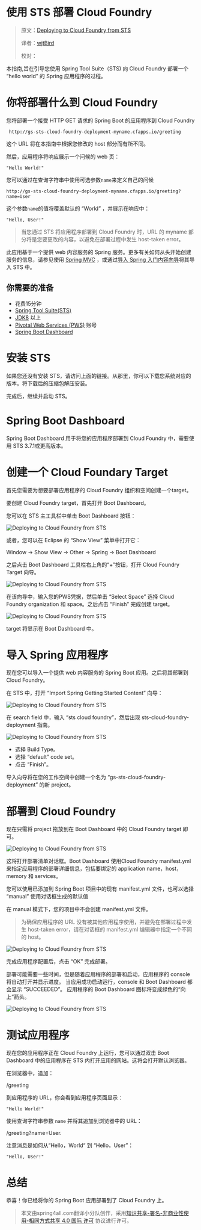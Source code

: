 # 使用 STS 部署 Cloud Foundry

> 原文：[Deploying to Cloud Foundry from STS](https://spring.io/guides/gs/sts-cloud-foundry-deployment/)
>
> 译者：[wjtBird](https://github.com/wjtBird)
>
> 校对：


本指南,旨在引导您使用 Spring Tool Suite（STS) 向 Cloud Foundry 部署一个 “hello world” 的 Spring 应用程序的过程。

# 你将部署什么到 Cloud Foundry
您将部署一个接受 HTTP GET 请求的 Spring Boot 的应用程序到 Cloud Foundry

```
 http://gs-sts-cloud-foundry-deployment-myname.cfapps.io/greeting
```

这个 URL 将在本指南中根据您修改的 host 部分而有所不同。

然后，应用程序将响应展示一个问候的 web 页：

``` "Hello World!" ```

您可以通过在查询字符串中使用可选参数```name```来定义自己的问候

``` http://gs-sts-cloud-foundry-deployment-myname.cfapps.io/greeting?name=User ```

这个参数```name```的值将覆盖默认的 “World” ，并展示在响应中：

```"Hello, User!"```

>当您通过 STS 将应用程序部署到 Cloud Foundry 时，URL 的 myname 部分将是您要更改的内容，以避免在部署过程中发生 host-taken error。

此应用基于一个提供 web 内容服务的 Spring 服务。更多有关如何从头开始创建服务的信息，请参见使用 [Spring MVC]() ，或通过[导入 Spring 入门内容向导]()将其导入 STS 中。

## 你需要的准备
* 花费15分钟
* [Spring Tool Suite(STS)]()
* [JDK8]() 以上
* [Pivotal Web Services (PWS)]() 账号
* [Spring Boot Dashboard]()

# 安装 STS
如果您还没有安装 STS，请访问上面的链接。从那里，你可以下载您系统对应的版本。将下载后的压缩包解压安装。

完成后，继续并启动 STS。

# Spring Boot Dashboard
Spring Boot Dashboard 用于将您的应用程序部署到 Cloud Foundry 中，需要使用 STS 3.7.1或更高版本。

# 创建一个 Cloud Foundary Target
首先您需要为想要部署应用程序的 Cloud Foundry 组织和空间创建一个target。

要创建 Cloud Foundry target，首先打开 Boot Dashboard。

您可以在 STS 主工具栏中单击 Boot Dashboard 按钮：

![Deploying to Cloud Foundry from STS](https://github.com/wjtBird/spring-guides-translation/blob/master/translated/static/1052/boot_dashboard_view_main_toolbar.png?raw=true)

或者，您可以在 Eclipse 的 “Show View” 菜单中打开它：

Window → Show View → Other → Spring → Boot Dashboard

之后点击 Boot Dashboard 工具栏右上角的“+”按钮，打开 Cloud Foundry Target 向导。

![Deploying to Cloud Foundry from STS](https://github.com/wjtBird/spring-guides-translation/blob/master/translated/static/1052/boot_dashboard_view_basic.png?raw=true)

在该向导中，输入您的PWS凭据，然后单击 “Select Space” 选择 Cloud Foundry organization 和 space。之后点击 “Finish” 完成创建 target。

![Deploying to Cloud Foundry from STS](https://github.com/wjtBird/spring-guides-translation/blob/master/translated/static/1052/add_cf_target.png?raw=true)

target 将显示在 Boot Dashboard 中。

# 导入 Spring 应用程序
现在您可以导入一个提供 web 内容服务的 Spring Boot 应用。之后将其部署到 Cloud Foundry。

在 STS 中，打开 “Import Spring Getting Started Content” 向导：

![Deploying to Cloud Foundry from STS](https://github.com/wjtBird/spring-guides-translation/blob/master/translated/static/1052/import_gsg.png?raw=true)

在 search field 中，输入 “sts cloud foundry”，然后出现 sts-cloud-foundry-deployment 指南。

![Deploying to Cloud Foundry from STS](https://github.com/wjtBird/spring-guides-translation/blob/master/translated/static/1052/import_gsg_wizard.png?raw=true)

* 选择 Build Type。
* 选择 “default” code set。
* 点击 “Finish”。

导入向导将在您的工作空间中创建一个名为 “gs-sts-cloud-foundry-deployment” 的新 project。

# 部署到 Cloud Foundry
现在只需将 project 拖放到在 Boot Dashboard 中的 Cloud Foundry target 即可。

![Deploying to Cloud Foundry from STS](https://github.com/wjtBird/spring-guides-translation/blob/master/translated/static/1052/drag_drop.png?raw=true)

这将打开部署清单对话框。Boot Dashboard 使用Cloud Foundry manifest.yml 来指定应用程序的部署详细信息，包括要绑定的 application name，host，memory 和 services。

您可以使用已添加到 Spring Boot 项目中的现有 manifest.yml 文件，也可以选择 “manual” 使用对话框生成的默认值

在 manual 模式下，您的项目中不会创建 manifest.yml 文件。

>为确保应用程序的 URL 没有被其他应用程序使用，并避免在部署过程中发生 host-taken error，请在对话框的 manifest.yml 编辑器中指定一个不同的 host。

![Deploying to Cloud Foundry from STS](https://github.com/wjtBird/spring-guides-translation/blob/master/translated/static/1052/deployment_manifest.png?raw=true)

完成应用程序配置后，点击 “OK” 完成部署。

部署可能需要一些时间，但是随着应用程序的部署和启动，应用程序的 console 将自动打开并显示进度。 当应用成功启动运行，console 和 Boot Dashboard 都会显示 “SUCCEEDED”。 应用程序的 Boot Dashboard 图标将变成绿色的“向上”箭头。

![Deploying to Cloud Foundry from STS](https://github.com/wjtBird/spring-guides-translation/blob/master/translated/static/1052/console_application_running.png?raw=true)

# 测试应用程序

现在您的应用程序正在 Cloud Foundry 上运行，您可以通过双击 Boot Dashboard 中的应用程序在 STS 内打开应用的网站。这将会打开默认浏览器。

在浏览器中，追加：

/greeting

到应用程序的 URL，你会看到应用程序页面显示：

```"Hello World!"```

使用查询字符串参数 ```name``` 并将其追加到浏览器中的 URL：

/greeting?name=User.

注意消息是如何从“Hello，World“ 到 “Hello，User”：

```"Hello, User!"```

# 总结
恭喜！你已经将你的 Spring Boot 应用部署到了 Cloud Foundry 上。

> 本文由spring4all.com翻译小分队创作，采用[知识共享-署名-非商业性使用-相同方式共享 4.0 国际 许可](http://creativecommons.org/licenses/by-nc-sa/4.0/) 协议进行许可。



